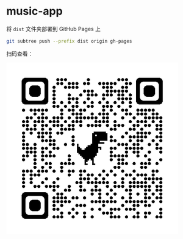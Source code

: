 # music-app

将 `dist` 文件夹部署到 GitHub Pages 上

```sh
git subtree push --prefix dist origin gh-pages
```

扫码查看：

![qrcode](https://github.com/lu-yj/music-app/raw/master/static/qrcode.png)

